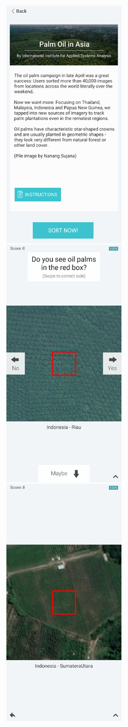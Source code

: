 

<img src="https://github.com/odanylo/oilpalmSEasia/blob/master/figures/pp_1.png" width="60%"> <img src="https://github.com/odanylo/oilpalmSEasia/blob/master/figures/pp_2.png" width="60%"> <img src="https://github.com/odanylo/oilpalmSEasia/blob/master/figures/pp_3.png" width="60%">
